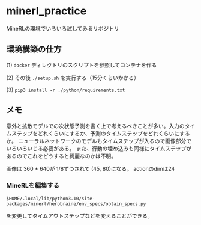# minerl_practice

MineRLの環境でいろいろ試してみるリポジトリ

## 環境構築の仕方

(1) `docker` ディレクトリのスクリプトを参照してコンテナを作る

(2) その後 `./setup.sh` を実行する（15分くらいかかる）

(3) `pip3 install -r ./python/requirements.txt`

## メモ

意外と拡散モデルでの次状態予測を書く上で考えるべきことが多い。入力のタイムステップをどれくらいにするか、予測のタイムステップをどれくらいにするか。
ニューラルネットワークのモデルもタイムステップが入るので画像部分でいろいろいじる必要がある。
また、行動の埋め込みも同様にタイムステップがあるのでこれをどうすると綺麗なのかは不明。

画像は 360 * 640が 1/8ずつされて (45, 80)になる。
actionのdimは24

### MineRLを編集する

`$HOME/.local/lib/python3.10/site-packages/minerl/herobraine/env_specs/obtain_specs.py`

を変更してタイムアウトステップなどを変えることができる。
